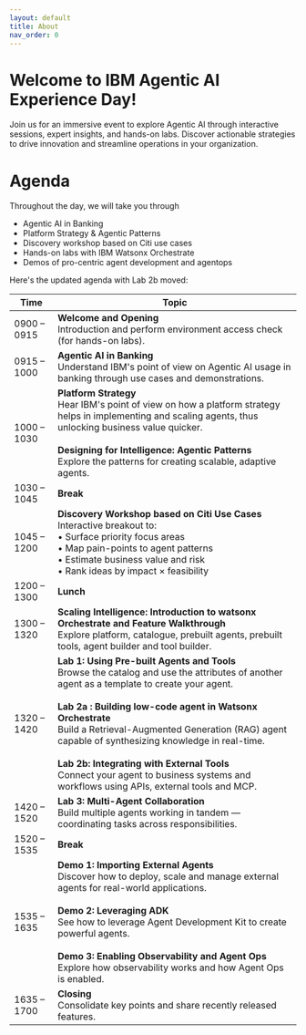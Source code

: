 ```yaml
---
layout: default
title: About
nav_order: 0
---
```


# Welcome to IBM Agentic AI Experience Day!
Join us for an immersive event to explore Agentic AI through interactive sessions, expert insights, and hands-on labs. Discover actionable strategies to drive innovation and streamline operations in your organization.

# Agenda 
Throughout the day, we will take you through 
 - Agentic AI in Banking
 - Platform Strategy & Agentic Patterns
 - Discovery workshop based on Citi use cases
 - Hands-on labs with IBM Watsonx Orchestrate
 - Demos of pro-centric agent development and agentops

Here's the updated agenda with Lab 2b moved:

| Time | Topic |
|------|-------|
| 0900 – 0915 | **Welcome and Opening**<br>Introduction and perform environment access check (for hands-on labs). |
| 0915 – 1000 | **Agentic AI in Banking**<br>Understand IBM's point of view on Agentic AI usage in banking through use cases and demonstrations. |
| 1000 – 1030 | **Platform Strategy**<br>Hear IBM's point of view on how a platform strategy helps in implementing and scaling agents, thus unlocking business value quicker.<br><br>**Designing for Intelligence: Agentic Patterns**<br>Explore the patterns for creating scalable, adaptive agents. |
| 1030 – 1045 | **Break** |
| 1045 – 1200 | **Discovery Workshop based on Citi Use Cases**<br>Interactive breakout to:<br>• Surface priority focus areas<br>• Map pain-points to agent patterns<br>• Estimate business value and risk<br>• Rank ideas by impact × feasibility |
| 1200 – 1300 | **Lunch** |
| 1300 – 1320 | **Scaling Intelligence: Introduction to watsonx Orchestrate and Feature Walkthrough**<br>Explore platform, catalogue, prebuilt agents, prebuilt tools, agent builder and tool builder. |
| 1320 – 1420 | **Lab 1: Using Pre-built Agents and Tools**<br>Browse the catalog and use the attributes of another agent as a template to create your agent.<br><br>**Lab 2a : Building low-code agent in Watsonx Orchestrate**<br>Build a Retrieval-Augmented Generation (RAG) agent capable of synthesizing knowledge in real-time.<br><br>**Lab 2b: Integrating with External Tools**<br>Connect your agent to business systems and workflows using APIs, external tools and MCP. |
| 1420 – 1520 | **Lab 3: Multi-Agent Collaboration**<br>Build multiple agents working in tandem — coordinating tasks across responsibilities. |
| 1520 – 1535 | **Break** |
| 1535 – 1635 | **Demo 1: Importing External Agents**<br>Discover how to deploy, scale and manage external agents for real-world applications.<br><br>**Demo 2: Leveraging ADK**<br>See how to leverage Agent Development Kit to create powerful agents.<br><br>**Demo 3: Enabling Observability and Agent Ops**<br>Explore how observability works and how Agent Ops is enabled. |
| 1635 – 1700 | **Closing**<br>Consolidate key points and share recently released features. |

<!-- This is the base Jekyll theme. You can find out more info about customizing your Jekyll theme, as well as basic Jekyll usage documentation at [jekyllrb.com](https://jekyllrb.com/)

You can find the source code for Minima at GitHub:
[jekyll][jekyll-organization] /
[minima](https://github.com/jekyll/minima)

You can find the source code for Jekyll at GitHub:
[jekyll][jekyll-organization] /
[jekyll](https://github.com/jekyll/jekyll)


[jekyll-organization]: https://github.com/jekyll -->

